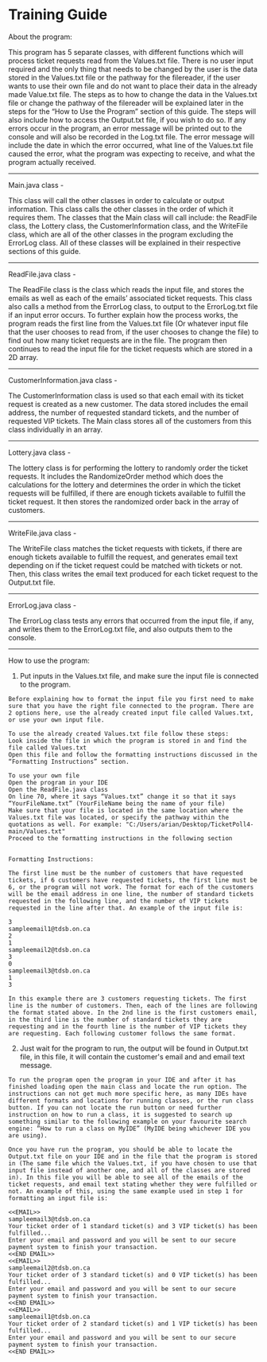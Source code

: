 # Training Guide
About the program:

This program has 5 separate classes, with different functions which will process ticket requests read from the Values.txt file. 
There is no user input required and the only thing that needs to be changed by the user is the data stored in the Values.txt file 
or the pathway for the filereader, if the user wants to use their own file and do not want to place their data in the already made 
Value.txt file. The steps as to how to change the data in the Values.txt file or change the pathway of the filereader will be 
explained later in the steps for the “How to Use the Program” section of this guide. The steps will also include how to access 
the Output.txt file, if you wish to do so. If any errors occur in the program, an error message will be printed out to the console 
and will also be recorded in the Log.txt file. The error message will include the date in which the error occurred, what line of the 
Values.txt file caused the error, what the program was expecting to receive, and what the program actually received.

  ----------------------------------------------------------------------------------------------------------

Main.java class - 

  This class will call the other classes in order to calculate or output information. This class calls the other classes in the order 
  of which it requires them. The classes that the Main class will call include: the ReadFile class, the Lottery class, the CustomerInformation 
  class, and the WriteFile class, which are all of the other classes in the program excluding the ErrorLog class. All of these classes will be 
  explained in their respective sections of this guide.

  ----------------------------------------------------------------------------------------------------------

ReadFile.java class - 

  The ReadFile class is the class which reads the input file, and stores the emails as well as each of the emails’ associated ticket requests. 
  This class also calls a method from the ErrorLog class, to output to the ErrorLog.txt file if an input error occurs. To further explain how 
  the process works, the program reads the first line from the Values.txt file (Or whatever input file that the user chooses to read from, if 
  the user chooses to change the file) to find out how many ticket requests are in the file. The program then continues to read the input file 
  for the ticket requests which are stored in a 2D array.
  
  ----------------------------------------------------------------------------------------------------------
  
CustomerInformation.java class -

  The CustomerInformation class is used so that each email with its ticket request is created as a new customer. The data stored includes the 
  email address, the number of requested standard tickets, and the number of requested VIP tickets. The Main class stores all of the customers 
  from this class individually in an array.

  ----------------------------------------------------------------------------------------------------------

Lottery.java class -

  The lottery class is for performing the lottery to randomly order the ticket requests. It includes the RandomizeOrder method which does the 
  calculations for the lottery and determines the order in which the ticket requests will be fulfilled, if there are enough tickets available 
  to fulfill the ticket request. It then stores the randomized order back in the array of customers.

  ----------------------------------------------------------------------------------------------------------

WriteFile.java class -

  The WriteFile class matches the ticket requests with tickets, if there are enough tickets available to fulfill the request, and generates email 
  text depending on if the ticket request could be matched with tickets or not. Then, this class writes the email text produced for each ticket 
  request to the Output.txt file.
  
  ----------------------------------------------------------------------------------------------------------
  
ErrorLog.java class -

  The ErrorLog class tests any errors that occurred from the input file, if any, and writes them to the ErrorLog.txt file, and also outputs them to the console.
  
  
  ----------------------------------------------------------------------------------------------------------

How to use the program:
  1. Put inputs in the Values.txt file, and make sure the input file is connected to the program.
  
    Before explaining how to format the input file you first need to make sure that you have the right file connected to the program. There are 2 options here, use the already created input file called Values.txt, or use your own input file.
    
    To use the already created Values.txt file follow these steps:
    Look inside the file in which the program is stored in and find the file called Values.txt
    Open this file and follow the formatting instructions discussed in the “Formatting Instructions” section.
    
    To use your own file
    Open the program in your IDE
    Open the ReadFile.java class
    On line 70, where it says “Values.txt” change it so that it says “YourFileName.txt” (YourFileName being the name of your file)
    Make sure that your file is located in the same location where the Values.txt file was located, or specify the pathway within the quotations as well. For example: "C:/Users/arian/Desktop/TicketPoll4-main/Values.txt"
    Proceed to the formatting instructions in the following section
    
    
    Formatting Instructions:
    
    The first line must be the number of customers that have requested tickets, if 6 customers have requested tickets, the first line must be 6, or the program will not work. The format for each of the customers will be the email address in one line, the number of standard tickets requested in the following line, and the number of VIP tickets requested in the line after that. An example of the input file is:
    
    3
    sampleemail1@tdsb.on.ca
    2
    1
    sampleemail2@tdsb.on.ca
    3
    0
    sampleemail3@tdsb.on.ca
    1
    3
    
    In this example there are 3 customers requesting tickets. The first line is the number of customers. Then, each of the lines are following the format stated above. In the 2nd line is the first customers email, in the third line is the number of standard tickets they are requesting and in the fourth line is the number of VIP tickets they are requesting. Each following customer follows the same format.

  
  2. Just wait for the program to run, the output will be found in Output.txt file, in this file,
  it will contain the customer's email and and email text message.
  
    To run the program open the program in your IDE and after it has finished loading open the main class and locate the run option. The instructions can not get much more specific here, as many IDEs have different formats and locations for running classes, or the run class button. If you can not locate the run button or need further instruction on how to run a class, it is suggested to search up something similar to the following example on your favourite search engine: “How to run a class on MyIDE” (MyIDE being whichever IDE you are using).
    
    Once you have run the program, you should be able to locate the Output.txt file on your IDE and in the file that the program is stored in (The same file which the Values.txt, if you have chosen to use that input file instead of another one, and all of the classes are stored in). In this file you will be able to see all of the emails of the ticket requests, and email text stating whether they were fulfilled or not. An example of this, using the same example used in step 1 for formatting an input file is:
    
    <<EMAIL>>
    sampleemail3@tdsb.on.ca
    Your ticket order of 1 standard ticket(s) and 3 VIP ticket(s) has been fulfilled...
    Enter your email and password and you will be sent to our secure payment system to finish your transaction.
    <<END EMAIL>>
    <<EMAIL>>
    sampleemail2@tdsb.on.ca
    Your ticket order of 3 standard ticket(s) and 0 VIP ticket(s) has been fulfilled...
    Enter your email and password and you will be sent to our secure payment system to finish your transaction.
    <<END EMAIL>>
    <<EMAIL>>
    sampleemail1@tdsb.on.ca
    Your ticket order of 2 standard ticket(s) and 1 VIP ticket(s) has been fulfilled...
    Enter your email and password and you will be sent to our secure payment system to finish your transaction.
    <<END EMAIL>>
